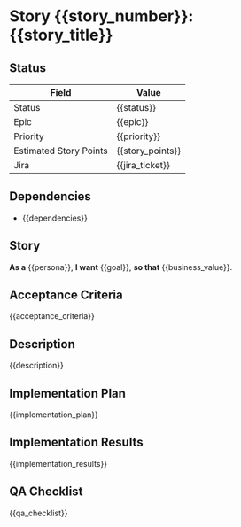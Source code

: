 # Story {{story_number}}: {{story_title}}

## Status

| Field                  | Value                       |
|------------------------|-----------------------------|
| Status                 | {{status}}                  |
| Epic                   | {{epic}}                    |
| Priority               | {{priority}}                |
| Estimated Story Points | {{story_points}}            |
| Jira                   | {{jira_ticket}}             |

## Dependencies

- {{dependencies}}

## Story

**As a** {{persona}},
**I want** {{goal}},
**so that** {{business_value}}.

## Acceptance Criteria

{{acceptance_criteria}}

## Description

{{description}}

## Implementation Plan

{{implementation_plan}}

## Implementation Results

{{implementation_results}}

## QA Checklist

{{qa_checklist}}
